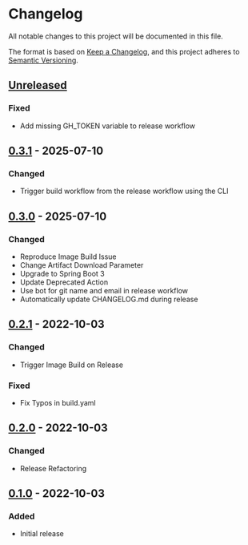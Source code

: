 # Changelog

All notable changes to this project will be documented in this file.

The format is based on [Keep a Changelog](https://keepachangelog.com/en/1.0.0/),
and this project adheres to [Semantic Versioning](https://semver.org/spec/v2.0.0.html).

## [Unreleased]

### Fixed

- Add missing GH_TOKEN variable to release workflow

## [0.3.1] - 2025-07-10

### Changed

- Trigger build workflow from the release workflow using the CLI

## [0.3.0] - 2025-07-10

### Changed

- Reproduce Image Build Issue
- Change Artifact Download Parameter
- Upgrade to Spring Boot 3
- Update Deprecated Action
- Use bot for git name and email in release workflow
- Automatically update CHANGELOG.md during release

## [0.2.1] - 2022-10-03

### Changed

- Trigger Image Build on Release

### Fixed

- Fix Typos in build.yaml

## [0.2.0] - 2022-10-03

### Changed

- Release Refactoring

## [0.1.0] - 2022-10-03

### Added

- Initial release

[unreleased]: https://github.com/heathharrelson/javademo/compare/0.3.1...HEAD
[0.3.1]: https://github.com/heathharrelson/javademo/compare/0.3.0...0.3.1
[0.3.0]: https://github.com/heathharrelson/javademo/compare/v0.2.1...0.3.0
[0.2.1]: https://github.com/heathharrelson/javademo/compare/v0.2.0...v0.2.1
[0.2.0]: https://github.com/heathharrelson/javademo/compare/v0.1.0...v0.2.0
[0.1.0]: https://github.com/heathharrelson/javademo/tree/v0.1.0
